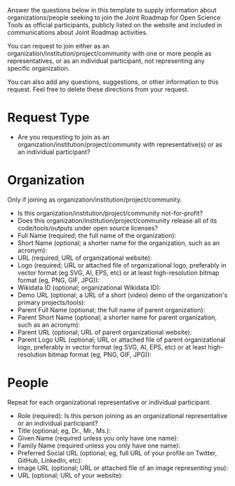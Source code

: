 Answer the questions below in this template to supply information about organizations/people seeking to join the Joint Roadmap for Open Science Tools as official participants, publicly listed on the website and included in communications about Joint Roadmap activities.

You can request to join either as an organization/institution/project/community with one or more people as representatives, or as an individual participant, not representing any specific organization.

You can also add any questions, suggestions, or other information to this request. Feel free to delete these directions from your request.

# Request Type
* Are you requesting to join as an organization/institution/project/community with representative(s) or as an individual participant?

# Organization
Only if joining as organization/institution/project/community.
* Is this organization/institution/project/community not-for-profit?
* Does this organization/institution/project/community release all of its code/tools/outputs under open source licenses?
* Full Name (required; the full name of the organization):
* Short Name (optional; a shorter name for the organization, such as an acronym):
* URL (required; URL of organizational website):
* Logo (required; URL or attached file of organizational logo, preferably in vector format (eg SVG, AI, EPS, etc) or at least high-resolution bitmap format (eg, PNG, GIF, JPG)):
* Wikidata ID (optional; organizational Wikidata ID):
* Demo URL (optional; a URL of a short (video) demo of the organization's primary projects/tools):
* Parent Full Name (optional; the full name of parent organization):
* Parent Short Name (optional; a shorter name for  parent organization, such as an acronym):
* Parent URL (optional; URL of parent organizational website):
* Parent Logo URL (optional; URL or attached file of parent organizational logo, preferably in vector format (eg SVG, AI, EPS, etc) or at least high-resolution bitmap format (eg, PNG, GIF, JPG)):

# People
Repeat for each organizational representative or individual participant.
* Role (required): Is this person joining as an organizational representative or an individual participant?
* Title (optional; eg, Dr., Mr., Ms.):
* Given Name (required unless you only have one name):
* Family Name (required unless you only have one name):
* Preferred Social URL (optional; eg, full URL of your profile on Twitter, GitHub, LinkedIn, etc):
* Image URL (optional; URL or attached file of an image representing you):
* URL (optional; URL of your website):
